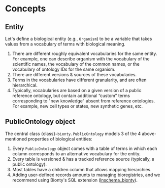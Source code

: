 # Concepts

## Entity

Let's define a biological entity (e.g., `Organism`) to be a variable that takes values from a vocabulary of terms with biological meaning.

1. There are different roughly equivalent vocabularies for the same entity. For example, one can describe organism with the vocabulary of the scientific names, the vocabulary of the common names, or the vocabulary of ontology IDs for the same organism.
2. There are different versions & sources of these vocabularies.
3. Terms in the vocabularies have different granularity, and are often hierarchical.
4. Typically, vocabularies are based on a given version of a public reference ontology, but contain additional “custom” terms corresponding to "new knowledge" absent from reference ontologies. For example, new cell types or states, new synthetic genes, etc.

## PublicOntology object

The central class {class}`~bionty.PublicOntology` models 3 of the 4 above-mentioned properties of biological entities:

1. Every `PublicOntology` object comes with a table of terms in which each column corresponds to an alternative vocabulary for the entity.
2. Every table is versioned & has a tracked reference source (typically, a public ontology).
3. Most tables have a children column that allows mapping hierarchies.
4. Adding user-defined records amounts to managing bioregistries, and we recommend using Bionty's SQL extension ([lnschema_bionty](https://lamin.ai/docs/lnschema-bionty)).
